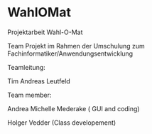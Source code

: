 # WahlOMat
Projektarbeit Wahl-O-Mat

Team Projekt im Rahmen der Umschulung zum Fachinformatiker/Anwendungsentwicklung

Teamleitung:

Tim Andreas Leutfeld

Team member:

Andrea Michelle Mederake ( GUI and coding)

Holger Vedder (Class developement)
